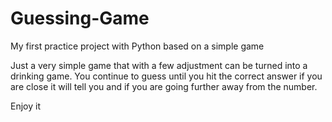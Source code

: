 # Guessing-Game
My first practice project with Python based on a simple game

Just a very simple game that with a few adjustment can be turned into a drinking game.
You continue to guess until you hit the correct answer if you are close it will tell you and if you are going further away from the number.

Enjoy it
